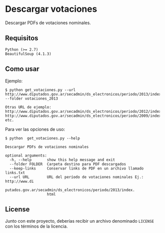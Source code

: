Descargar votaciones
====================

Descargar PDFs de votaciones nominales.

## Requisitos

    Python (>= 2.7)
    BeautifulSoup (4.1.3)


## Como usar

Ejemplo:

    $ python get_votaciones.py --url http://www.diputados.gov.ar/secadmin/ds_electronicos/periodo/2013/index.html --folder votaciones_2013

    Otras URL de ejemplo:
    http://www.diputados.gov.ar/secadmin/ds_electronicos/periodo/2012/index.html
    http://www.diputados.gov.ar/secadmin/ds_electronicos/periodo/2009/index.html
    etc.

Para ver las opciones de uso:

    $ python  get_votaciones.py --help

    Descargar PDFs de votaciones nominales

    optional arguments:
      -h, --help       show this help message and exit
      --folder FOLDER  Carpeta destino para PDF descargados
      --keep-links     Conservar links de PDF en un archivo llamado links.txt
      --url URL        URL del período de votaciones nominales Ej.: http://www.di
                       putados.gov.ar/secadmin/ds_electronicos/periodo/2013/index.
                       html

## License

Junto con este proyecto, deberías recibir un archivo denominado ``LICENSE`` con los términos de la licencia.
